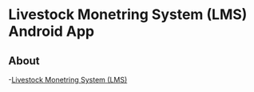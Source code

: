 # Livestock Monetring System (LMS) Android App

## About
-[Livestock Monetring System (LMS)](https://github.com/RISHABH12005/LMS/blob/main/README.md)

